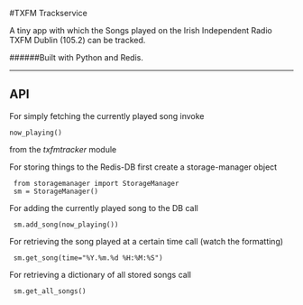 #TXFM Trackservice

A tiny app with which the Songs played on the Irish Independent Radio TXFM Dublin (105.2) can be tracked.

######Built with Python and Redis.

---

## API

For simply fetching the currently played song invoke

    now_playing()
from the *txfmtracker* module

For storing things to the Redis-DB first create a storage-manager object

     from storagemanager import StorageManager
     sm = StorageManager()

For adding the currently played song to the DB call

     sm.add_song(now_playing())

For retrieving the song played at a certain time call (watch the formatting)

     sm.get_song(time="%Y.%m.%d %H:%M:%S")

For retrieving a dictionary of all stored songs call

     sm.get_all_songs()
